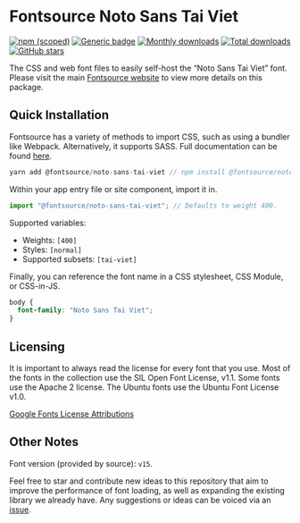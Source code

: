 # Fontsource Noto Sans Tai Viet

[![npm (scoped)](https://img.shields.io/npm/v/@fontsource/noto-sans-tai-viet?color=brightgreen)](https://www.npmjs.com/package/@fontsource/noto-sans-tai-viet) [![Generic badge](https://img.shields.io/badge/fontsource-passing-brightgreen)](https://github.com/fontsource/fontsource) [![Monthly downloads](https://badgen.net/npm/dm/@fontsource/noto-sans-tai-viet)](https://github.com/fontsource/fontsource) [![Total downloads](https://badgen.net/npm/dt/@fontsource/noto-sans-tai-viet)](https://github.com/fontsource/fontsource) [![GitHub stars](https://img.shields.io/github/stars/fontsource/fontsource.svg?style=social&label=Star)](https://github.com/fontsource/fontsource/stargazers)

The CSS and web font files to easily self-host the “Noto Sans Tai Viet” font. Please visit the main [Fontsource website](https://fontsource.org/fonts/noto-sans-tai-viet) to view more details on this package.

## Quick Installation

Fontsource has a variety of methods to import CSS, such as using a bundler like Webpack. Alternatively, it supports SASS. Full documentation can be found [here](https://fontsource.org/docs/introduction).

```javascript
yarn add @fontsource/noto-sans-tai-viet // npm install @fontsource/noto-sans-tai-viet
```

Within your app entry file or site component, import it in.

```javascript
import "@fontsource/noto-sans-tai-viet"; // Defaults to weight 400.
```

Supported variables:

- Weights: `[400]`
- Styles: `[normal]`
- Supported subsets: `[tai-viet]`

Finally, you can reference the font name in a CSS stylesheet, CSS Module, or CSS-in-JS.

```css
body {
  font-family: "Noto Sans Tai Viet";
}
```



## Licensing

It is important to always read the license for every font that you use.
Most of the fonts in the collection use the SIL Open Font License, v1.1. Some fonts use the Apache 2 license. The Ubuntu fonts use the Ubuntu Font License v1.0.

[Google Fonts License Attributions](https://fonts.google.com/attribution)

## Other Notes

Font version (provided by source): `v15`.

Feel free to star and contribute new ideas to this repository that aim to improve the performance of font loading, as well as expanding the existing library we already have. Any suggestions or ideas can be voiced via an [issue](https://github.com/fontsource/fontsource/issues).
